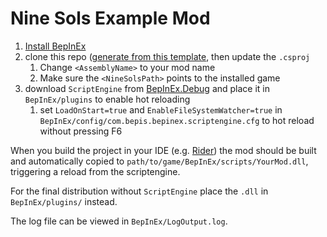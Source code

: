 # Nine Sols Example Mod

1. [Install BepInEx](https://docs.bepinex.dev/articles/user_guide/installation/index.html)
2. clone this repo ([generate from this template](https://github.com/new?template_name=NineSols-SkinMod&template_owner=jakobhellermann), then update the `.csproj`
    1. Change `<AssemblyName>` to your mod name
    2. Make sure the `<NineSolsPath>` points to the installed game
3. download `ScriptEngine` from [BepInEx.Debug](https://github.com/BepInEx/BepInEx.Debug/releases/tag/r10)
   and place it in `BepInEx/plugins` to enable hot reloading
   1. set `LoadOnStart=true` and `EnableFileSystemWatcher=true` in `BepInEx/config/com.bepis.bepinex.scriptengine.cfg` to hot reload without pressing F6

When you build the project in your IDE (e.g. [Rider](https://www.jetbrains.com/de-de/rider/)) the mod should be built
and automatically copied to `path/to/game/BepInEx/scripts/YourMod.dll`, triggering a reload from the scriptengine.

For the final distribution without `ScriptEngine` place the `.dll` in `BepInEx/plugins/` instead.

The log file can be viewed in `BepInEx/LogOutput.log`.
